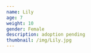 ```yaml
---
name: Lily
age: 7
weight: 10
gender: Female
description: adoption pending
thumbnail: /img/Lily.jpg
---
```


